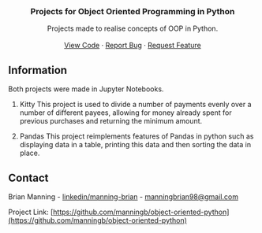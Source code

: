<br />
<p align="center">
  <h3 align="center">Projects for Object Oriented Programming in Python</h3>

  <p align="center">
    Projects made to realise concepts of OOP in Python.
    <br />
    <br />
    <a href="https://github.com/manningb/object-oriented-python">View Code</a>
    ·
    <a href="https://github.com/manningb/object-oriented-python/issues">Report Bug</a>
    ·
    <a href="https://github.com/manningb/object-oriented-python/issues">Request Feature</a>
  </p>
</p>

<!-- Information -->
## Information
Both projects were made in Jupyter Notebooks.

1. Kitty
This project is used to divide a number of payments evenly over a number of different payees, allowing for money already spent for previous purchases and returning the minimum amount.

2. Pandas
This project reimplements features of Pandas in python such as displaying data in a table, printing this data and then sorting the data in place.


<!-- CONTACT -->
## Contact

Brian Manning - [linkedin/manning-brian](https://www.linkedin.com/in/manning-brian/) - manningbrian98@gmail.com

Project Link: [https://github.com/manningb/object-oriented-python](https://github.com/manningb/object-oriented-python)
